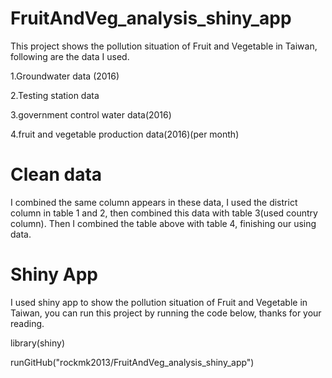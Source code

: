 # FruitAndVeg_analysis_shiny_app
This project shows the pollution situation of Fruit and Vegetable in Taiwan, following are the data I used.

 1.Groundwater data (2016)
 
 2.Testing station data
 
 3.government control water data(2016)
 
 4.fruit and vegetable production data(2016)(per month)
# Clean data
I combined the same column appears in these data, I used the district column in table 1 and 2, then combined this data with table 3(used country column). 
Then I combined the table above with table 4, finishing our using data.
# Shiny App 
I used shiny app to show the pollution situation of Fruit and Vegetable in Taiwan, you can run this project by running the code below, thanks for your reading.

library(shiny)

runGitHub("rockmk2013/FruitAndVeg_analysis_shiny_app")
